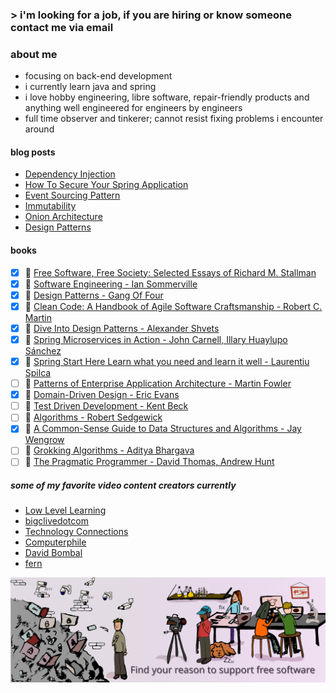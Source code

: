 ### > i'm looking for a job, if you are hiring or know someone contact me via email

### about me
- focusing on back-end development
- i currently learn java and spring
- i love hobby engineering, libre software, repair-friendly products and anything well engineered for engineers by engineers
- full time observer and tinkerer; cannot resist fixing problems i encounter around

#### blog posts
- [Dependency Injection](https://can.kurttekin.com/2024/09/dependency-injection.html)
- [How To Secure Your Spring Application](http://can.kurttekin.com/2024/08/how-to-secure-your-spring-application.html)
- [Event Sourcing Pattern](http://can.kurttekin.com/2024/08/event-sourcing-pattern.html)
- [Immutability](http://can.kurttekin.com/2024/08/immutability-in-software-design.html)
- [Onion Architecture](http://can.kurttekin.com/2024/07/onion-architecture.html)
- [Design Patterns](http://can.kurttekin.com/2024/06/design-patterns.html)

#### books
- [x] 📖 [Free Software, Free Society: Selected Essays of Richard M. Stallman]()
- [x] 📖 [Software Engineering - Ian Sommerville]()
- [X] 📖 [Design Patterns - Gang Of Four]()
- [X] 📖 [Clean Code: A Handbook of Agile Software Craftsmanship - Robert C. Martin]()
- [X] 📖 [Dive Into Design Patterns - Alexander Shvets]()
- [X] 📖 [Spring Microservices in Action - John Carnell, Illary Huaylupo Sánchez]()
- [X] 📖 [Spring Start Here Learn what you need and learn it well - Laurentiu Spilca]() 
- [ ] 📖 [Patterns of Enterprise Application Architecture - Martin Fowler]()
- [X] 📖 [Domain-Driven Design - Eric Evans]()
- [ ] 📖 [Test Driven Development - Kent Beck]()
- [ ] 📖 [Algorithms - Robert Sedgewick]()
- [X] 📖 [A Common-Sense Guide to Data Structures and Algorithms - Jay Wengrow]()
- [ ] 📖 [Grokking Algorithms - Aditya Bhargava]()
- [ ] 📖 [The Pragmatic Programmer - David Thomas, Andrew Hunt]()

##### some of my favorite video content creators currently
- [Low Level Learning](https://www.youtube.com/@LowLevelLearning)
- [bigclivedotcom](https://www.youtube.com/@bigclivedotcom)
- [Technology Connections](https://www.youtube.com/@TechnologyConnections)
- [Computerphile](https://www.youtube.com/@Computerphile)
- [David Bombal](https://www.youtube.com/@davidbombal)
- [fern](https://www.youtube.com/@fern-tv)


[![alt text](banner.svg)](http://u.fsf.org/16e)
